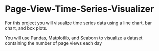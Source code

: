 # Page-View-Time-Series-Visualizer

For this project you will visualize time series data using a line chart, bar chart, and box plots. 

You will use Pandas, Matplotlib, and Seaborn to visualize a dataset containing the number of page views each day
